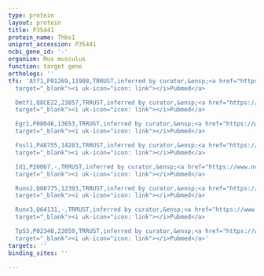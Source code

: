```yaml
---
type: protein
layout: protein
title: P35441
protein_name: Thbs1
uniprot_accession: P35441
ncbi_gene_id: '-'
organism: Mus musculus
function: target gene
orthologs: ''
tfs: 'Atf1,P81269,11908,TRRUST,inferred by curator,&ensp;<a href="https://www.ncbi.nlm.nih.gov/pubmed/?term=9371503%5Buid%5D+OR+29087512%5Buid%5D"
  target="_blank"><i uk-icon="icon: link"></i>Pubmed</a>

  Dmtf1,Q8CE22,23857,TRRUST,inferred by curator,&ensp;<a href="https://www.ncbi.nlm.nih.gov/pubmed/?term=19816943%5Buid%5D+OR+29087512%5Buid%5D"
  target="_blank"><i uk-icon="icon: link"></i>Pubmed</a>

  Egr1,P08046,13653,TRRUST,inferred by curator,&ensp;<a href="https://www.ncbi.nlm.nih.gov/pubmed/?term=16227405%5Buid%5D+OR+29087512%5Buid%5D"
  target="_blank"><i uk-icon="icon: link"></i>Pubmed</a>

  Fosl1,P48755,14283,TRRUST,inferred by curator,&ensp;<a href="https://www.ncbi.nlm.nih.gov/pubmed/?term=16598380%5Buid%5D+OR+29087512%5Buid%5D"
  target="_blank"><i uk-icon="icon: link"></i>Pubmed</a>

  Id1,P20067,-,TRRUST,inferred by curator,&ensp;<a href="https://www.ncbi.nlm.nih.gov/pubmed/?term=12498716%5Buid%5D+OR+29087512%5Buid%5D"
  target="_blank"><i uk-icon="icon: link"></i>Pubmed</a>

  Runx2,Q08775,12393,TRRUST,inferred by curator,&ensp;<a href="https://www.ncbi.nlm.nih.gov/pubmed/?term=23846726%5Buid%5D+OR+29087512%5Buid%5D"
  target="_blank"><i uk-icon="icon: link"></i>Pubmed</a>

  Runx3,Q64131,-,TRRUST,inferred by curator,&ensp;<a href="https://www.ncbi.nlm.nih.gov/pubmed/?term=23846726%5Buid%5D+OR+29087512%5Buid%5D"
  target="_blank"><i uk-icon="icon: link"></i>Pubmed</a>

  Tp53,P02340,22059,TRRUST,inferred by curator,&ensp;<a href="https://www.ncbi.nlm.nih.gov/pubmed/?term=12942774%5Buid%5D+OR+22028325%5Buid%5D+OR+19826414%5Buid%5D+OR+17056717%5Buid%5D+OR+29087512%5Buid%5D"
  target="_blank"><i uk-icon="icon: link"></i>Pubmed</a>'
targets: ''
binding_sites: ''

---
```

